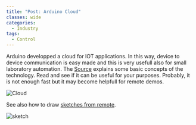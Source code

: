 ```yaml
---
title: "Post: Arduino Cloud"
classes: wide
categories:
  - Industry
tags:
  - Control
---
```


Arduino developped a cloud for IOT applications. In this way, device to device communication is easy made and this is very usefull also for small laboratory automation. The [Source](https://blog.arduino.cc/2021/04/19/its-easier-than-ever-to-add-two-way-communication-to-arduino-devices/) explains some basic concepts of the technology. Read and see if it can be useful for your purposes. Probably, it is not enough fast but it may become helpfull for remote demos.

![Cloud](https://blog.arduino.cc/wp-content/uploads/2021/04/Thing-to-thing-dashboard.png)

See also how to draw [sketches from remote](https://blog.arduino.cc/2021/07/06/work-on-your-arduino-sketches-from-anywhere-with-remote-sketchbook/).

![sketch](https://blog.arduino.cc/wp-content/uploads/2021/07/Sketch_Sync_Blog-Main-1024x549.jpg)

